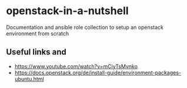 # openstack-in-a-nutshell

Documentation and ansible role collection to setup an openstack environment from scratch

## Useful links and

* https://www.youtube.com/watch?v=mCiyTsMvnko
* https://docs.openstack.org/de/install-guide/environment-packages-ubuntu.html
  
